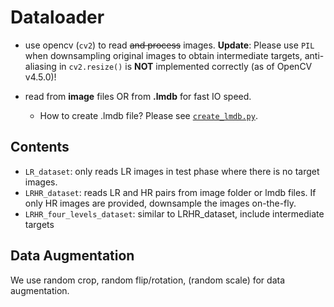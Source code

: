 # Dataloader

- use opencv (`cv2`) to read ~~and process~~ images. **Update**: Please use `PIL` when downsampling original images to obtain intermediate targets, anti-aliasing in `cv2.resize()` is **NOT** implemented correctly (as of OpenCV v4.5.0)!

- read from **image** files OR from **.lmdb** for fast IO speed.
    - How to create .lmdb file? Please see [`create_lmdb.py`](https://github.com/niopeng/HyperRIM/blob/main/code/data/create_lmdb.py).

## Contents

- `LR_dataset`: only reads LR images in test phase where there is no target images.
- `LRHR_dataset`: reads LR and HR pairs from image folder or lmdb files. If only HR images are provided, downsample the images on-the-fly.
- `LRHR_four_levels_dataset`: similar to LRHR_dataset, include intermediate targets

## Data Augmentation

We use random crop, random flip/rotation, (random scale) for data augmentation. 
